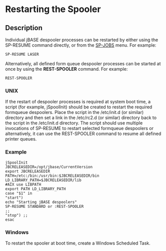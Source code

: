 # Restarting the Spooler

<PageHeader />

## Description

Individual jBASE despooler processes can be restarted by either using the SP-RESUME command directly, or from the [SP-JOBS](./../sp-jobs) menu. For example:

```
SP-RESUME LASER
```

Alternatively, all defined form queue despooler processes can be started at once by using the **REST-SPOOLER** command. For example:

```
REST-SPOOLER
```

### UNIX

If the restart of despooler processes is required at system boot time, a script (for example, jSpoolInit) should be created to restart the required formqueue despoolers. Place the script in the /etc/init.d (or similar) directory and then set a link in the /etc/rc2.d (or similar) directory back to the script in the /etc/init.d directory. The script should use multiple invocations of SP-RESUME to restart selected formqueue despoolers or alternatively, it can use the REST-SPOOLER command to resume all defined printer queues.

### Example

```
jSpoolInit
JBCRELEASEDIR=/opt/jbase/CurrentVersion
export JBCRELEASEDIR
PATH=/etc:/bin:/usr/bin:$JBCRELEASEDIR/bin
LD_LIBRARY_PATH=$JBCRELEASEDIR/lib
#AIX use LIBPATH
export PATH LD_LIBRARY_PATH
case "$1" in
"start")
echo "Starting jBASE despoolers"
SP-RESUME STANDARD or :REST-SPOOLER
;;
"stop") ;;
esac
```

### Windows

To restart the spooler at boot time, create a Windows Scheduled Task.

<PageFooter />
